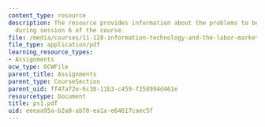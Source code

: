 ```yaml
---
content_type: resource
description: The resource provides information about the problems to be submitted
  during session 6 of the course.
file: /media/courses/11-128-information-technology-and-the-labor-market-spring-2005/eeeaa95ab2a8ab70ea1ae64617caec5f_ps1.pdf
file_type: application/pdf
learning_resource_types:
- Assignments
ocw_type: OCWFile
parent_title: Assignments
parent_type: CourseSection
parent_uid: ff47a72e-6c38-11b3-c459-f258994d461e
resourcetype: Document
title: ps1.pdf
uid: eeeaa95a-b2a8-ab70-ea1a-e64617caec5f
---
```

